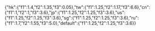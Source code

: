 {"hk":{"f1":1.4,"f2":1.35,"f3":0.05},"tw":{"f1":1.25,"f2":1.17,"f3":6.6},"cn":{"f1":1,"f2":1,"f3":3.6},"jp":{"f1":1.25,"f2":1.25,"f3":3.6},"us":{"f1":1.25,"f2":1.25,"f3":3.6},"sg":{"f1":1.25,"f2":1.25,"f3":3.6},"ru":{"f1":1.7,"f2":1.55,"f3":5.0},"default":{"f1":1.25,"f2":1.25,"f3":3.6}}
